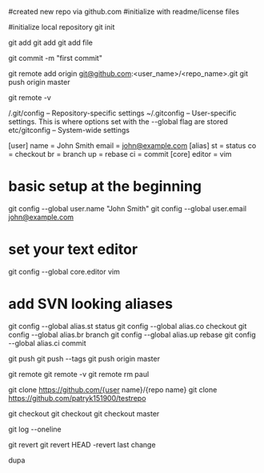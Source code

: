 #created new repo via github.com
#initialize with readme/license files

#initialize local repository
git init

git add <file>
git add <directory>
git add file

git commit -m "first commit"

git remote add origin git@github.com:<user_name>/<repo_name>.git
git push origin master

git remote -v

<repo>/.git/config – Repository-specific settings
~/.gitconfig – User-specific settings. This is where options set with the --global flag are stored
etc/gitconfig – System-wide settings

[user] 
name = John Smith
email = john@example.com
[alias]
st = status
co = checkout
br = branch
up = rebase
ci = commit
[core]
editor = vim

# basic setup at the beginning
git config --global user.name "John Smith"
git config --global user.email john@example.com

# set your text editor
git config --global core.editor vim

# add SVN looking aliases
git config --global alias.st status
git config --global alias.co checkout
git config --global alias.br branch
git config --global alias.up rebase
git config --global alias.ci commit

git push  <REMOTENAME> <TAGNAME>
git push  <REMOTENAME> --tags
git push origin master

git remote
git remote -v
git remote rm paul

git clone https://github.com/{user name}/{repo name}
git clone https://github.com/patryk151900/testrepo

git checkout <commit> <file>
git checkout <commit>
git checkout master

git log --oneline

git revert <commit>
git revert HEAD   -revert last change


dupa


























